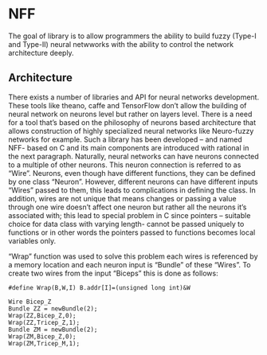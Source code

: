 # NFF

The goal of library is to allow programmers the ability to build fuzzy (Type-I and Type-II) neural netwworks with the ability to control the network architecture deeply.

## Architecture

There exists a number of libraries and API for neural networks development. These tools like theano, caffe and TensorFlow don’t allow the building of neural network on neurons level but rather on layers level. There is a need for a tool that’s based on the philosophy of neurons based architecture that allows construction of highly specialized neural networks like Neuro-fuzzy networks for example. Such a library has been developed – and named NFF- based on C and its main components are introduced with rational in the next paragraph. 
Naturally, neural networks can have neurons connected to a multiple of other neurons. This neuron connection is referred to as “Wire”. Neurons, even though have different functions, they can be defined by one class “Neuron”. However, different neurons can have different inputs “Wires” passed to them, this leads to complications in defining the class. In addition, wires are not unique that means changes or passing a value through one wire doesn’t affect one neuron but rather all the neurons it’s associated with; this lead to special problem in C since pointers – suitable choice for data class with varying length- cannot be passed uniquely to functions or in other words the pointers passed to functions becomes local variables only.

“Wrap” function was used to solve this problem each wires is referenced by a memory location and each neuron input is “Bundle” of these “Wires”.
To create two wires from the input “Biceps” this is done as follows:

```
#define Wrap(B,W,I) B.addr[I]=(unsigned long int)&W

Wire Bicep_Z
Bundle ZZ = newBundle(2);
Wrap(ZZ,Bicep_Z,0);
Wrap(ZZ,Tricep_Z,1);
Bundle ZM = newBundle(2);
Wrap(ZM,Bicep_Z,0);
Wrap(ZM,Tricep_M,1);
```
